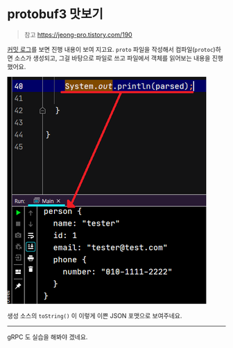 # protobuf3 맛보기

> 참고 https://jeong-pro.tistory.com/190

[커밋 로그](https://github.com/greenn-lab/taste-protobuf3/commits/master)를 보면 진행 내용이 보여 지고요.
`proto` 파일을 작성해서 컴파일(`protoc`)하면 소스가 생성되고, 그걸 바탕으로 파일로 쓰고 파일에서 객체를 읽어보는 내용을 진행했어요.

![](.readme_images/print.png)

생성 소스의 `toString()` 이 이렇게 이쁜 JSON 포맷으로 보여주네요.

---
gRPC 도 실습을 해봐야 겠네요.
